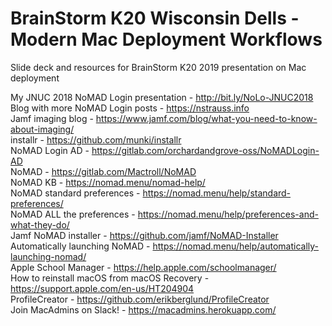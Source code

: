 # BrainStorm K20 Wisconsin Dells - Modern Mac Deployment Workflows
Slide deck and resources for BrainStorm K20 2019 presentation on Mac deployment

My JNUC 2018 NoMAD Login presentation - http://bit.ly/NoLo-JNUC2018  
Blog with more NoMAD Login posts - https://nstrauss.info  
Jamf imaging blog - https://www.jamf.com/blog/what-you-need-to-know-about-imaging/  
installr - https://github.com/munki/installr  
NoMAD Login AD - https://gitlab.com/orchardandgrove-oss/NoMADLogin-AD  
NoMAD - https://gitlab.com/Mactroll/NoMAD  
NoMAD KB - https://nomad.menu/nomad-help/  
NoMAD standard preferences - https://nomad.menu/help/standard-preferences/  
NoMAD ALL the preferences - https://nomad.menu/help/preferences-and-what-they-do/  
Jamf NoMAD installer - https://github.com/jamf/NoMAD-Installer  
Automatically launching NoMAD - https://nomad.menu/help/automatically-launching-nomad/  
Apple School Manager - https://help.apple.com/schoolmanager/  
How to reinstall macOS from macOS Recovery - https://support.apple.com/en-us/HT204904  
ProfileCreator - https://github.com/erikberglund/ProfileCreator  
Join MacAdmins on Slack! - https://macadmins.herokuapp.com/  
